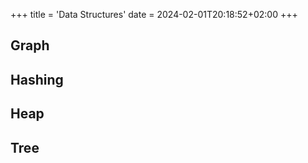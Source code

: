 +++
title = 'Data Structures'
date = 2024-02-01T20:18:52+02:00
+++

## Graph

## Hashing

## Heap

## Tree